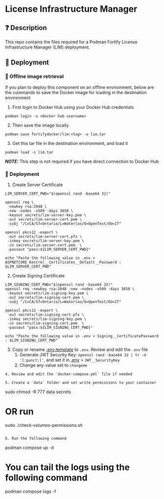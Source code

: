 # License Infrastructure Manager
## ❓ Description

This repo contains the files required for a Podman Fortify License Infrastructure Manager (LIM) deployment.

## 🎉 Deployment

### 🐳 Offline image retrieval

If you plan to deploy this component on an offline environment, below are the commands to save the Docker image for
loading in the destination environment
1. First login to Docker Hub using your Docker Hub credentials
```
podman login -u <Docker hub username>
```
2. Then save the image locally
```
podman save fortifydocker/lim:<tag> -o lim.tar
```
3. Get this tar file in the destination environment, and load it
```
podman load -i lim.tar
```

**_NOTE:_**  This step is not required if you have direct connection to Docker Hub

### 🐳 Deployment
1. Create Server Certificate
```
LIM_SERVER_CERT_PWD="$(openssl rand -base64 32)"

openssl req \
 -newkey rsa:2048 \
 -new -nodes -x509 -days 3650 \
 -keyout secrets/lim-server-key.pem \
 -out secrets/lim-server-cert.pem \
 -subj "/C=CA/ST=Ontario/L=Waterloo/O=OpenText/OU=IT"
 
openssl pkcs12 -export \
 -out secrets/lim-server-cert.pfx \
 -inkey secrets/lim-server-key.pem \
 -in secrets/lim-server-cert.pem  \
 -passout "pass:${LIM_SERVER_CERT_PWD}"
 
echo "Paste the following value in .env > ASPNETCORE_Kestrel__Certificates__Default__Password : $LIM_SERVER_CERT_PWD" 
```
2. Create Signing Certificate
```
LIM_SIGNING_CERT_PWD="$(openssl rand -base64 32)"
openssl req -newkey rsa:2048 -new -nodes -x509 -days 3650 \
 -keyout secrets/lim-signing-key.pem \
 -out secrets/lim-signing-cert.pem \
 -subj "/C=CA/ST=Ontario/L=Waterloo/O=OpenText/OU=IT"
 
openssl pkcs12 -export \
 -out secrets/lim-signing-cert.pfx \
 -inkey secrets/lim-signing-key.pem \
 -in secrets/lim-signing-cert.pem  \
 -passout "pass:${LIM_SIGNING_CERT_PWD}"
 
echo "Paste the following value in .env > Signing__CertificatePassword : $LIM_SIGNING_CERT_PWD" 
```
3. Copy or rename [.env.template](.env.template) to `.env`. Review and edit the `.env` file
   1. Generate JWT Security Key: `openssl rand -base64 32 | tr -d '[:punct:]'`, and set it in [.env](.env) > `JWT__SecurityKey`
   2. Change any value set to `changeme`

```
4. Review and edit the `docker-compose.yml` file if needed

5. Create a `data` folder and set write permissions to your container
```
sudo chmod -R 777 data secrets

# OR run
sudo ./check-volumes-permissions.sh
```

6. Run the following command
```
podman compose up -d

# You can tail the logs using the following command
podman compose logs -f
```
